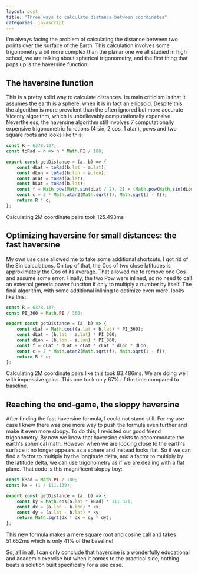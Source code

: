 ```yaml
---
layout: post 
title: "Three ways to calculate distance between coordinates"
categories: javascript
---
```


I'm always facing the problem of calculating the distance between two points over the surface of the Earth. This calculation involves some trigonometry a bit more complex than the planar one we all studied in high school, we are talking about spherical trigonometry, and the first thing that pops up is the haversine function.

<!--more-->

## The haversine function

This is a pretty solid way to calculate distances. Its main criticism is that it assumes the earth is a sphere, when it is in fact an ellipsoid. Despite this, the algorithm is more prevalent than the often ignored but more accurate Vicenty algorithm, which is unbelievably computationally expensive. Nevertheless, the haversine algorithm still involves 7 computationally expensive trigonometric functions (4 sin, 2 cos, 1 atan), pows and two square roots and looks like this:

``` javascript
const R = 6378.137;
const toRad = n => n * Math.PI / 180;

export const getDistance = (a, b) => {
    const dLat = toRad(b.lat - a.lat);
    const dLon = toRad(b.lon - a.lon);
    const aLat = toRad(a.lat);
    const bLat = toRad(b.lat);
    const f = Math.pow(Math.sin(dLat / 2), 2) + (Math.pow(Math.sin(dLon / 2), 2) * Math.cos(aLat) * Math.cos(bLat));
    const c = 2 * Math.atan2(Math.sqrt(f), Math.sqrt(1 - f));
    return R * c;
};
```

Calculating 2M coordinate pairs took 125.493ms

## Optimizing haversine for small distances: the fast haversine

My own use case allowed me to take some additional shortcuts. I got rid of the Sin calculations. On top of that, the Cos of two close latitudes is approximately the Cos of its average. That allowed me to remove one Cos and assume some error. Finally, the two Pow were inlined, so no need to call an external generic power function if only to multiply a number by itself. The final algorithm, with some additional inlining to optimize even more, looks like this:

``` javascript
const R = 6378.137;
const PI_360 = Math.PI / 360;

export const getDistance = (a, b) => {
    const cLat = Math.cos((a.lat + b.lat) * PI_360);
    const dLat = (b.lat - a.lat) * PI_360;
    const dLon = (b.lon - a.lon) * PI_360;
    const f = dLat * dLat + cLat * cLat * dLon * dLon;
    const c = 2 * Math.atan2(Math.sqrt(f), Math.sqrt(1 - f));   
    return R * c;
};
```

Calculating 2M coordinate pairs like this took 83.486ms. We are doing well with impressive gains. This one took only 67% of the time compared to baseline.

## Reaching the end-game, the sloppy haversine

After finding the fast haversine formula, I could not stand still. For my use case I knew there was one more way to push the formula even further and make it even more sloppy. To do this, I revisited our good friend trigonometry. By now we know that haversine exists to accommodate the earth's spherical math. However when we are looking close to the earth's surface it no longer appears as a sphere and instead looks flat. So if we can find a factor to multiply by the longitude delta, and a factor to multiply by the latitude delta, we can use trigonometry as if we are dealing with a flat plane. That code is this magnificent sloppy boy:

``` javascript
const kRad = Math.PI / 180;
const kx = (1 / 111.139);

export const getDistance = (a, b) => {
    const ky = Math.cos(a.lat * kRad) * 111.321;
    const dx = (a.lon - b.lon) * kx;
    const dy = (a.lat - b.lat) * ky;
    return Math.sqrt(dx * dx + dy * dy);
};
```

This new formula makes a mere square root and cosine call and takes 51.652ms which is only 41% of the baseline!

So, all in all, I can only conclude that haversine is a wonderfully educational and academic exercise but when it comes to the practical side, nothing beats a solution built specifically for a use case. 